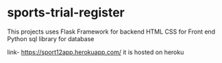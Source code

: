 # sports-trial-register

This projects uses Flask Framework for backend
HTML CSS for Front end
Python sql library for database

link- https://sport12app.herokuapp.com/
it is hosted on heroku

